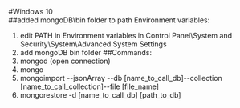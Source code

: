 #Windows 10   
##added mongoDB\bin folder to path Environment variables:   
1. edit PATH in Environment variables in Control Panel\System and Security\System\Advanced System Settings
2. add mongoDB bin folder
##Commands:   
1. mongod	(open connection)
2. mongo
3. mongoimport --jsonArray --db [name_to_call_db]--collection [name_to_call_collection]--file [file_name]
4. mongorestore -d [name_to_call_db] [path_to_db]